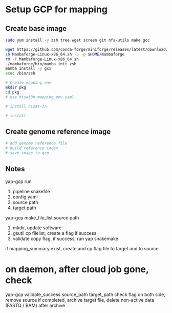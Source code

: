 # Setup GCP for mapping

## Create base image

```bash
sudo yum install -y zsh tree wget screen git nfs-utils make gcc

wget https://github.com/conda-forge/miniforge/releases/latest/download/Mambaforge-Linux-x86_64.sh
sh Mambaforge-Linux-x86_64.sh -b -p $HOME/mambaforge
rm -f Mambaforge-Linux-x86_64.sh
./mambaforge/bin/mamba init zsh
mamba install -y gxx
exec /bin/zsh

# Create mapping env
mkdir pkg
cd pkg
# use hisat3n_mapping_env.yaml

# install hisat-3n

# install 
```

## Create genome reference image

```bash
# add genome reference file
# build reference index
# save image to gcp
```

## Notes
yap-gcp run

1. pipeline snakefile
2. config yaml
3. source path
4. target path


yap-gcp make_file_list source path
1. mkdir, update software
2. gsutil cp filelist, create a flag if success
3. validate copy flag, if success, run yap snakemake

if mapping_summary exist, create and cp flag file to target and to source

# on daemon, after cloud job gone, check
yap-gcp validate_success source_path target_path
check flag on both side, remove source if completed, archive target file, delete non-active data (FASTQ / BAM) after archive



